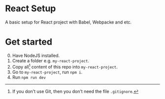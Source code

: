 # React Setup

A basic setup for React project with Babel, Webpacke and etc.

# Get started

0. Have NodeJS installed.
1. Create a folder e.g. `my-react-project`.
2. Copy all[^1] content of this repo into `my-react-project`. 
3. Go to `my-react-project`, run `npm i`.
4. Run `npm run dev`

[^1]: If you don't use Git, then you don't need the file `.gitignore`.
